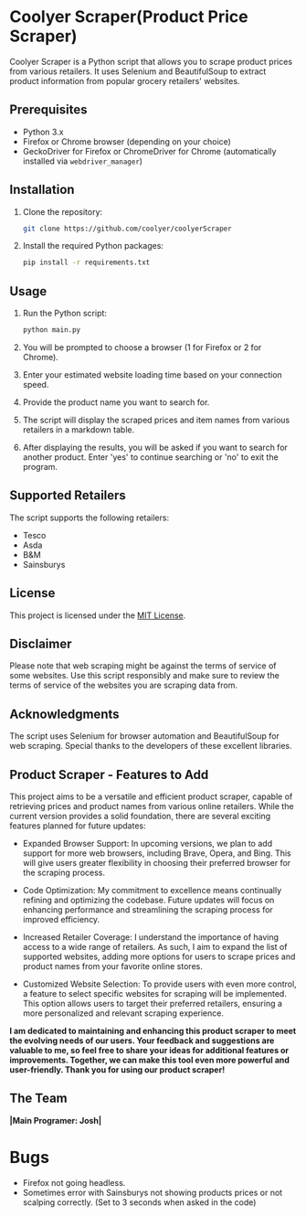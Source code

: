 # Coolyer Scraper(Product Price Scraper)
Coolyer Scraper is a Python script that allows you to scrape product prices from various retailers. It uses Selenium and BeautifulSoup to extract product information from popular grocery retailers' websites.

## Prerequisites

- Python 3.x
- Firefox or Chrome browser (depending on your choice)
- GeckoDriver for Firefox or ChromeDriver for Chrome (automatically installed via `webdriver_manager`)

## Installation

1. Clone the repository:

   ```bash
   git clone https://github.com/coolyer/coolyerScraper
   ```

2. Install the required Python packages:

   ```bash
   pip install -r requirements.txt
   ```

## Usage

1. Run the Python script:

   ```bash
   python main.py
   ```

2. You will be prompted to choose a browser (1 for Firefox or 2 for Chrome).

3. Enter your estimated website loading time based on your connection speed.

4. Provide the product name you want to search for.

5. The script will display the scraped prices and item names from various retailers in a markdown table.

6. After displaying the results, you will be asked if you want to search for another product. Enter 'yes' to continue searching or 'no' to exit the program.

## Supported Retailers

The script supports the following retailers:

- Tesco
- Asda
- B&M
- Sainsburys

## License

This project is licensed under the [MIT License](LICENSE).

## Disclaimer

Please note that web scraping might be against the terms of service of some websites. Use this script responsibly and make sure to review the terms of service of the websites you are scraping data from.

## Acknowledgments

The script uses Selenium for browser automation and BeautifulSoup for web scraping. Special thanks to the developers of these excellent libraries.

## Product Scraper - Features to Add

This project aims to be a versatile and efficient product scraper, capable of retrieving prices and product names from various online retailers. While the current version provides a solid foundation, there are several exciting features planned for future updates:

* Expanded Browser Support: In upcoming versions, we plan to add support for more web browsers, including Brave, Opera, and Bing. This will give users greater flexibility in choosing their preferred browser for the scraping process.

* Code Optimization: My commitment to excellence means continually refining and optimizing the codebase. Future updates will focus on enhancing performance and streamlining the scraping process for improved efficiency.

 * Increased Retailer Coverage: I understand the importance of having access to a wide range of retailers. As such, I aim to expand the list of supported websites, adding more options for users to scrape prices and product names from your favorite online stores.

 * Customized Website Selection: To provide users with even more control, a feature to select specific websites for scraping will be implemented. This option allows users to target their preferred retailers, ensuring a more personalized and relevant scraping experience.

**I am dedicated to maintaining and enhancing this product scraper to meet the evolving needs of our users. Your feedback and suggestions are valuable to me, so feel free to share your ideas for additional features or improvements. Together, we can make this tool even more powerful and user-friendly. Thank you for using our product scraper!**

## The Team
**|Main Programer: Josh|**

# Bugs 
* Firefox not going headless.
* Sometimes error with Sainsburys not showing products prices or not scalping correctly. (Set to 3 seconds when asked in the code)
